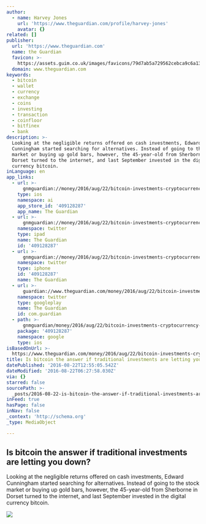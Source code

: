 ```yaml
---
author:
  - name: Harvey Jones
    url: 'https://www.theguardian.com/profile/harvey-jones'
    avatar: {}
related: []
publisher:
  url: 'https://www.theguardian.com'
  name: the Guardian
  favicon: >-
    https://assets.guim.co.uk/images/favicons/79d7ab5a729562cebca9c6a13c324f0e/32x32.ico
  domain: www.theguardian.com
keywords:
  - bitcoin
  - wallet
  - currency
  - exchange
  - coins
  - investing
  - transaction
  - coinfloor
  - bitfinex
  - bank
description: >-
  Looking at the negligible returns offered on cash investments, Edward
  Cunningham started searching for alternatives. Instead of going to the stock
  market or buying up gold bars, however, the 45-year-old from Sherborne in
  Dorset turned to the internet, and last September invested in the digital
  currency bitcoin.
inLanguage: en
app_links:
  - url: >-
      gnmguardian://money/2016/aug/22/bitcoin-investments-cryptocurrency-traded-digital-money?contenttype=Article&source=applinks
    type: ios
    namespace: ai
    app_store_id: '409128287'
    app_name: The Guardian
  - url: >-
      gnmguardian://money/2016/aug/22/bitcoin-investments-cryptocurrency-traded-digital-money?contenttype=Article&source=twitter
    namespace: twitter
    type: ipad
    name: The Guardian
    id: '409128287'
  - url: >-
      gnmguardian://money/2016/aug/22/bitcoin-investments-cryptocurrency-traded-digital-money?contenttype=Article&source=twitter
    namespace: twitter
    type: iphone
    id: '409128287'
    name: The Guardian
  - url: >-
      guardian://www.theguardian.com/money/2016/aug/22/bitcoin-investments-cryptocurrency-traded-digital-money
    namespace: twitter
    type: googleplay
    name: The Guardian
    id: com.guardian
  - path: >-
      gnmguardian/money/2016/aug/22/bitcoin-investments-cryptocurrency-traded-digital-money?contenttype=Article&source=google
    package: '409128287'
    namespace: google
    type: ios
isBasedOnUrl: >-
  https://www.theguardian.com/money/2016/aug/22/bitcoin-investments-cryptocurrency-traded-digital-money
title: Is bitcoin the answer if traditional investments are letting you down?
datePublished: '2016-08-22T12:55:05.542Z'
dateModified: '2016-08-22T06:27:58.030Z'
via: {}
starred: false
sourcePath: >-
  _posts/2016-08-22-is-bitcoin-the-answer-if-traditional-investments-are-letting.md
inFeed: true
hasPage: false
inNav: false
_context: 'http://schema.org'
_type: MediaObject

---
```

<article style=""><h1>Is bitcoin the answer if traditional investments are letting you down?</h1><p>Looking at the negligible returns offered on cash investments, Edward Cunningham started searching for alternatives. Instead of going to the stock market or buying up gold bars, however, the 45-year-old from Sherborne in Dorset turned to the internet, and last September invested in the digital currency bitcoin.</p><img src="https://i.guim.co.uk/img/media/9c952f403b56e1c2172c03d0ef14fe5b57391d0a/0_411_5304_3183/5304.jpg?w=1200&amp;h=630&amp;q=55&amp;auto=format&amp;usm=12&amp;fit=crop&amp;bm=normal&amp;ba=bottom%2Cleft&amp;blend64=aHR0cHM6Ly91cGxvYWRzLmd1aW0uY28udWsvMjAxNi8wNS8yNS9vdmVybGF5LWxvZ28tMTIwMC05MF9vcHQucG5n&amp;s=c629e1b53ac241d6f24b6babafc18274" /></article>